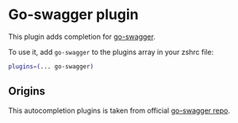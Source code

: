 # Go-swagger plugin

This plugin adds completion for [go-swagger](https://github.com/go-swagger/go-swagger).

To use it, add `go-swagger` to the plugins array in your zshrc file:

```zsh
plugins=(... go-swagger)
```

## Origins

This autocompletion plugins is taken from official [go-swagger repo](https://github.com/go-swagger/go-swagger/blob/master/cmd/swagger/completion/swagger.zsh-completion).
